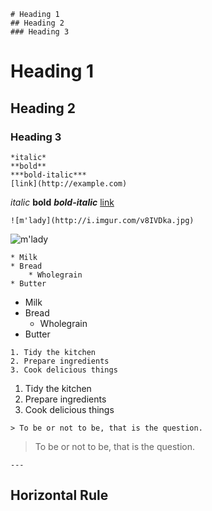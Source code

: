 ```
# Heading 1
## Heading 2
### Heading 3
```
# Heading 1
## Heading 2
### Heading 3

```
*italic*
**bold**
***bold-italic***
[link](http://example.com)
```
*italic*
**bold**
***bold-italic***
[link](http://example.com)

```
![m'lady](http://i.imgur.com/v8IVDka.jpg)
```

![m'lady](http://i.imgur.com/v8IVDka.jpg)

```
* Milk
* Bread
    * Wholegrain
* Butter
```

* Milk
* Bread
    * Wholegrain
* Butter


```
1. Tidy the kitchen
2. Prepare ingredients
3. Cook delicious things
```

1. Tidy the kitchen
2. Prepare ingredients
3. Cook delicious things

```
> To be or not to be, that is the question.
```

> To be or not to be, that is the question.

```
---
```

Horizontal Rule
---
